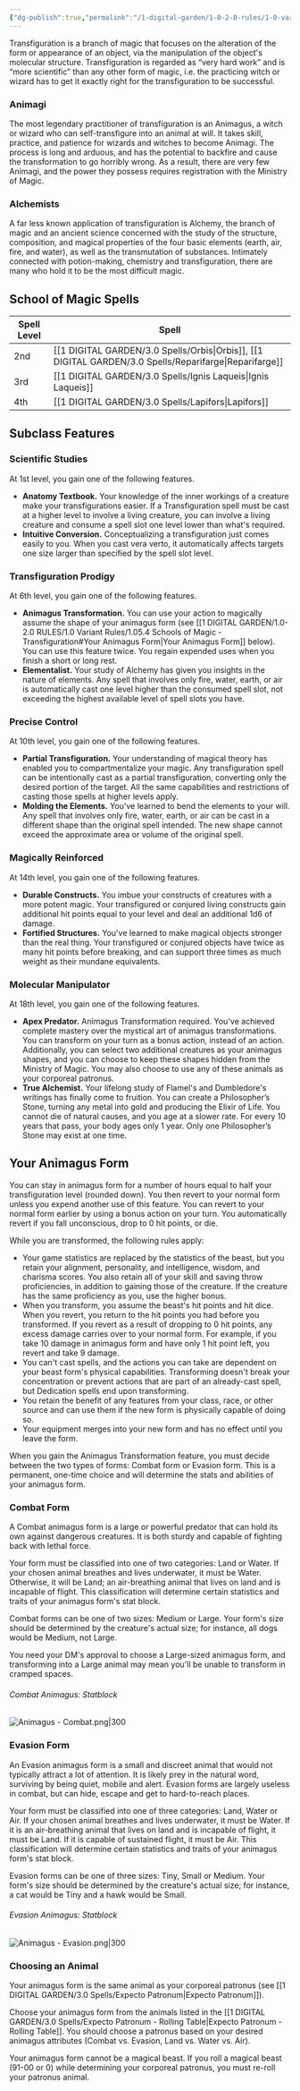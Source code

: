 ```yaml
---
{"dg-publish":true,"permalink":"/1-digital-garden/1-0-2-0-rules/1-0-variant-rules/1-05-4-schools-of-magic-transfiguration/"}
---
```


Transfiguration is a branch of magic that focuses on the alteration of the form or appearance of an object, via the manipulation of the object's molecular structure. Transfiguration is regarded as “very hard work” and is “more scientific” than any other form of magic, i.e. the practicing witch or wizard has to get it exactly right for the transfiguration to be successful.

### Animagi

The most legendary practitioner of transfiguration is an Animagus, a witch or wizard who can self-transfigure into an animal at will. It takes skill, practice, and patience for wizards and witches to become Animagi. The process is long and arduous, and has the potential to backfire and cause the transformation to go horribly wrong. As a result, there are very few Animagi, and the power they possess requires registration with the Ministry of Magic.

### Alchemists

A far less known application of transfiguration is Alchemy, the branch of magic and an ancient science concerned with the study of the structure, composition, and magical properties of the four basic elements (earth, air, fire, and water), as well as the transmutation of substances. Intimately connected with potion-making, chemistry and transfiguration, there are many who hold it to be the most difficult magic.

## School of Magic Spells

| Spell Level | Spell                      |
| ----------- | -------------------------- |
| 2nd         | [[1 DIGITAL GARDEN/3.0 Spells/Orbis\|Orbis]], [[1 DIGITAL GARDEN/3.0 Spells/Reparifarge\|Reparifarge]] |
| 3rd         | [[1 DIGITAL GARDEN/3.0 Spells/Ignis Laqueis\|Ignis Laqueis]]          |
| 4th         | [[1 DIGITAL GARDEN/3.0 Spells/Lapifors\|Lapifors]]               |

## Subclass Features

### Scientific Studies

At 1st level, you gain one of the following features.

* **Anatomy Textbook.** Your knowledge of the inner workings of a creature make your transfigurations easier. If a Transfiguration spell must be cast at a higher level to involve a living creature, you can involve a living creature and consume a spell slot one level lower than what's required.
* **Intuitive Conversion.** Conceptualizing a transfiguration just comes easily to you. When you cast vera verto, it automatically affects targets one size larger than specified by the spell slot level.

### Transfiguration Prodigy

At 6th level, you gain one of the following features.

* **Animagus Transformation.** You can use your action to magically assume the shape of your animagus form (see [[1 DIGITAL GARDEN/1.0-2.0 RULES/1.0 Variant Rules/1.05.4 Schools of Magic - Transfiguration#Your Animagus Form\|Your Animagus Form]] below). You can use this feature twice. You regain expended uses when you finish a short or long rest.
* **Elementalist.** Your study of Alchemy has given you insights in the nature of elements. Any spell that involves only fire, water, earth, or air is automatically cast one level higher than the consumed spell slot, not exceeding the highest available level of spell slots you have.

### Precise Control

At 10th level, you gain one of the following features.

* **Partial Transfiguration.** Your understanding of magical theory has enabled you to compartmentalize your magic. Any transfiguration spell can be intentionally cast as a partial transfiguration, converting only the desired portion of the target. All the same capabilities and restrictions of casting those spells at higher levels apply.
* **Molding the Elements.** You've learned to bend the elements to your will. Any spell that involves only fire, water, earth, or air can be cast in a different shape than the original spell intended. The new shape cannot exceed the approximate area or volume of the original spell.

### Magically Reinforced

At 14th level, you gain one of the following features.

* **Durable Constructs.** You imbue your constructs of creatures with a more potent magic. Your transfigured or conjured living constructs gain additional hit points equal to your level and deal an additional 1d6 of damage.
* **Fortified Structures.** You've learned to make magical objects stronger than the real thing. Your transfigured or conjured objects have twice as many hit points before breaking, and can support three times as much weight as their mundane equivalents.

### Molecular Manipulator

At 18th level, you gain one of the following features.

* **Apex Predator.** Animagus Transformation required. You've achieved complete mastery over the mystical art of animagus transformations. You can transform on your turn as a bonus action, instead of an action. Additionally, you can select two additional creatures as your animagus shapes, and you can choose to keep these shapes hidden from the Ministry of Magic. You may also choose to use any of these animals as your corporeal patronus.
* **True Alchemist.** Your lifelong study of Flamel's and Dumbledore's writings has finally come to fruition. You can create a Philosopher’s Stone, turning any metal into gold and producing the Elixir of Life. You cannot die of natural causes, and you age at a slower rate. For every 10 years that pass, your body ages only 1 year. Only one Philosopher’s Stone may exist at one time.

## Your Animagus Form

You can stay in animagus form for a number of hours equal to half your transfiguration level (rounded down). You then revert to your normal form unless you expend another use of this feature. You can revert to your normal form earlier by using a bonus action on your turn. You automatically revert if you fall unconscious, drop to 0 hit points, or die.

While you are transformed, the following rules apply:

* Your game statistics are replaced by the statistics of the beast, but you retain your alignment, personality, and intelligence, wisdom, and charisma scores. You also retain all of your skill and saving throw proficiencies, in addition to gaining those of the creature. If the creature has the same proficiency as you, use the higher bonus.
* When you transform, you assume the beast's hit points and hit dice. When you revert, you return to the hit points you had before you transformed. If you revert as a result of dropping to 0 hit points, any excess damage carries over to your normal form. For example, if you take 10 damage in animagus form and have only 1 hit point left, you revert and take 9 damage.
* You can't cast spells, and the actions you can take are dependent on your beast form's physical capabilities. Transforming doesn't break your concentration or prevent actions that are part of an already-cast spell, but Dedication spells end upon transforming.
* You retain the benefit of any features from your class, race, or other source and can use them if the new form is physically capable of doing so.
* Your equipment merges into your new form and has no effect until you leave the form.

When you gain the Animagus Transformation feature, you must decide between the two types of forms: Combat form or Evasion form. This is a permanent, one-time choice and will determine the stats and abilities of your animagus form. 

### Combat Form 
A Combat animagus form is a large or powerful predator that can hold its own against dangerous creatures. It is both sturdy and capable of fighting back with lethal force. 

Your form must be classified into one of two categories: Land or Water. If your chosen animal breathes and lives underwater, it must be Water. Otherwise, it will be Land; an air-breathing animal that lives on land and is incapable of flight. This classification will determine certain statistics and traits of your animagus form's stat block. 

Combat forms can be one of two sizes: Medium or Large. Your form's size should be determined by the creature's actual size; for instance, all dogs would be Medium, not Large. 

You need your DM's approval to choose a Large-sized animagus form, and transforming into a Large animal may mean you'll be unable to transform in cramped spaces.

###### Combat Animagus: Statblock
![Animagus - Combat.png|300](/img/user/1%20DIGITAL%20GARDEN/10.0%20CREATURES/(Attachments)/WW%20Bestiary/Animagus%20-%20Combat.png)
### Evasion Form 
An Evasion animagus form is a small and discreet animal that would not typically attract a lot of attention. It is likely prey in the natural word, surviving by being quiet, mobile and alert. Evasion forms are largely useless in combat, but can hide, escape and get to hard-to-reach places. 

Your form must be classified into one of three categories: Land, Water or Air. If your chosen animal breathes and lives underwater, it must be Water. If it is an air-breathing animal that lives on land and is incapable of flight, it must be Land. If it is capable of sustained flight, it must be Air. This classification will determine certain statistics and traits of your animagus form's stat block. 

Evasion forms can be one of three sizes: Tiny, Small or Medium. Your form's size should be determined by the creature's actual size; for instance, a cat would be Tiny and a hawk would be Small.

###### Evasion Animagus: Statblock
![Animagus - Evasion.png|300](/img/user/1%20DIGITAL%20GARDEN/10.0%20CREATURES/(Attachments)/WW%20Bestiary/Animagus%20-%20Evasion.png)

### Choosing an Animal 
Your animagus form is the same animal as your corporeal patronus (see [[1 DIGITAL GARDEN/3.0 Spells/Expecto Patronum\|Expecto Patronum]]). 

Choose your animagus form from the animals listed in the  [[1 DIGITAL GARDEN/3.0 Spells/Expecto Patronum - Rolling Table\|Expecto Patronum - Rolling Table]]. You should choose a patronus based on your desired animagus attributes (Combat vs. Evasion, Land vs. Water vs. Air). 

Your animagus form cannot be a magical beast. If you roll a magical beast (91-00 or 0) while determining your corporeal patronus, you must re-roll your patronus animal.